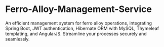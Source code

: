 # Ferro-Alloy-Management-Service
An efficient management system for ferro alloy operations, integrating Spring Boot, JWT authentication, Hibernate ORM with MySQL, Thymeleaf templating, and AngularJS. Streamline your processes securely and seamlessly.
